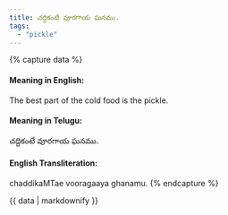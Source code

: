 ```yaml
---
title: చద్దికంటే వూరగాయ ఘనము.
tags:
  - "pickle"
---
```


{% capture data %}
#### Meaning in English:
The best part of the cold food is the pickle.

#### Meaning in Telugu:
చద్దికంటే వూరగాయ ఘనము.

#### English Transliteration:
chaddikaMTae vooragaaya ghanamu.
{% endcapture %}

{{ data | markdownify }}

